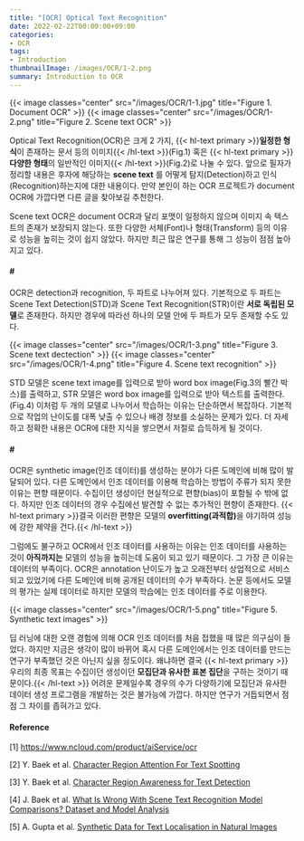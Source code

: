 ```yaml
---
title: "[OCR] Optical Text Recognition"
date: 2022-02-22T00:00:00+09:00
categories:
- OCR
tags:
- Introduction
thumbnailImage: /images/OCR/1-2.png
summary: Introduction to OCR
---
```

{{< image classes="center" src="/images/OCR/1-1.jpg" title="Figure 1. Document OCR" >}}
{{< image classes="center" src="/images/OCR/1-2.png" title="Figure 2. Scene text OCR" >}}

Optical Text Recognition(OCR)은 크게 2 가지, {{< hl-text primary >}}<b>일정한 형식</b>이 존재하는 문서 등의 이미지{{< /hl-text >}}(Fig.1) 혹은 {{< hl-text primary >}}<b>다양한 형태</b>의 일반적인 이미지{{< /hl-text >}}(Fig.2)로 나눌 수 있다. 앞으로 필자가 정리할 내용은 후자에 해당하는 **scene text** 를 어떻게 탐지(Detection)하고 인식(Recognition)하는지에 대한 내용이다. 만약 본인이 하는 OCR 프로젝트가 document OCR에 가깝다면 다른 글을 찾아보길 추천한다.

Scene text OCR은 document OCR과 달리 포맷이 일정하지 않으며 이미지 속 텍스트의 존재가 보장되지 않는다. 또한 다양한 서체(Font)나 형태(Transform) 등의 이유로 성능을 높히는 것이 쉽지 않았다. 하지만 최근 많은 연구를 통해 그 성능이 점점 높아지고 있다.

#### \#
OCR은 detection과 recognition, 두 파트로 나누어져 있다. 기본적으로 두 파트는 Scene Text Detection(STD)과 Scene Text Recognition(STR)이란 **서로 독립된 모델**로 존재한다. 하지만 경우에 따라선 하나의 모델 안에 두 파트가 모두 존재할 수도 있다.

{{< image classes="center" src="/images/OCR/1-3.png" title="Figure 3. Scene text dectection" >}}
{{< image classes="center" src="/images/OCR/1-4.png" title="Figure 4. Scene text recognition" >}}

STD 모델은 scene text image를 입력으로 받아 word box image(Fig.3의 빨간 박스)를 출력하고, STR 모델은 word box image를 입력으로 받아 텍스트를 출력한다.(Fig.4) 이처럼 두 개의 모델로 나누어서 학습하는 이유는 단순하면서 복잡하다. 기본적으로 작업의 난이도를 대폭 낮출 수 있으나 배경 정보를 소실하는 문제가 있다. 더 자세하고 정확한 내용은 OCR에 대한 지식을 쌓으면서 저절로 습득하게 될 것이다.

#### \#
OCR은 synthetic image(인조 데이터)를 생성하는 분야가 다른 도메인에 비해 많이 발달되어 있다. 다른 도메인에서 인조 데이터를 이용해 학습하는 방법이 주류가 되지 못한 이유는 편향 때문이다. 수집이던 생성이던 현실적으로 편향(bias)이 포함될 수 밖에 없다. 하지만 인조 데이터의 경우 수집에선 발견할 수 없는 추가적인 편향이 존재한다. {{< hl-text primary >}}결국 이러한 편향은 모델의 <b>overfitting(과적합)</b>을 야기하여 성능에 강한 제약을 건다.{{< /hl-text >}}

그럼에도 불구하고 OCR에서 인조 데이터를 사용하는 이유는 인조 데이터를 사용하는 것이 **아직까지는** 모델의 성능을 높히는데 도움이 되고 있기 때문이다. 그 가장 큰 이유는 데이터의 부족이다. OCR은 annotation   난이도가 높고 오래전부터 상업적으로 서비스되고 있었기에 다른 도메인에 비해 공개된 데이터의 수가 부족하다. 논문 등에서도 모델의 평가는 실제 데이터로 하지만 모델의 학습에는 인조 데이터를 주로 이용한다.

{{< image classes="center" src="/images/OCR/1-5.png" title="Figure 5. Synthetic text images" >}}

딥 러닝에 대한 오랜 경험에 의해 OCR 인조 데이터를 처음 접했을 때 많은 의구심이 들었다. 하지만 지금은 생각이 많이 바뀌어 혹시 다른 도메인에서는 인조 데이터를 만드는 연구가 부족했던 것은 아닌지 싶을 정도이다. 왜냐하면 결국 {{< hl-text primary >}}우리의 최종 목표는 수집이던 생성이던 <b>모집단과 유사한 표본 집단</b>을 구하는 것이기 때문이다.{{< /hl-text >}} 어려운 문제일수록 경우의 수가 다양하기에 모집단과 유사한 데이터 생성 프로그램을 개발하는 것은 불가능에 가깝다. 하지만 연구가 거듭되면서 점점 그 차이를 좁혀가고 있다.

#### Reference
[1] https://www.ncloud.com/product/aiService/ocr

[2] Y. Baek et al. [Character Region Attention For Text Spotting](https://arxiv.org/abs/2007.09629)

[3] Y. Baek et al. [Character Region Awareness for Text Detection](https://arxiv.org/abs/1904.01941)

[4] J. Baek et al. [What Is Wrong With Scene Text Recognition Model Comparisons? Dataset and Model Analysis](https://arxiv.org/abs/1904.01906)

[5] A. Gupta et al. [Synthetic Data for Text Localisation in Natural Images](https://www.robots.ox.ac.uk/~vgg/publications/2016/Gupta16)
